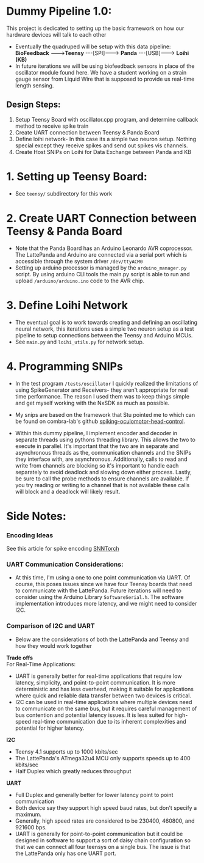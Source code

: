 # Dummy Pipeline 1.0:
This project is dedicated to setting up the basic framework on how our hardware devices will talk to each other 
- Eventually the quadruped will be setup with this data pipeline: **BioFeedback** --->**Teensy** ---[SPI]---> **Panda** ---[USB]---> **Loihi (KB)**   
- In future iterations we will be using biofeedback sensors in place of the oscillator module found here. We have a student working on a strain gauge sensor from Liquid Wire that is supposed to provide us real-time length sensing. 

## Design Steps: 
1. Setup Teensy Board with oscillator.cpp program, and determine callback method to receive spike train
2. Create UART connection between Teensy & Panda Board
3. Define loihi network- In this case its a simple two neuron setup. Nothing special except they receive spikes and send out spikes vis channels. 
4. Create Host SNIPs on Loihi for Data Exchange between Panda and KB

# 1. Setting up Teensy Board: 
- See `teensy/` subdirectory for this work

# 2. Create UART Connection between Teensy & Panda Board
- Note that the Panda Board has an Arduino Leonardo AVR coprocessor. The LattePanda and Arduino are connected via a serial port which is accessible through the system driver `/dev/ttyACM0`
- Setting up arduino processor is managed by the `arduino_manager.py` script. By using arduino CLI tools the main.py script is able to run and upload `/arduino/arduino.ino` code to the AVR chip.

# 3. Define Loihi Network
- The eventual goal is to work towards creating and defining an oscillating neural network, this iterations uses a simple two neuron setup as a test pipeline to setup connections between the Teensy and Arduino MCUs. 
- See `main.py` and `loihi_utils.py` for network setup. 

# 4. Programming SNIPs
- In the test program `/tests/oscillator` I quickly realized the limitations of using SpikeGenerator and Receivers- they aren't appropriate for real time performance. The reason I used them was to keep things simple and get myself working with the NxSDK as much as possible. 
- My snips are based on the framework that Stu pointed me to which can be found on combra-lab's github [spiking-oculomotor-head-control](https://github.com/combra-lab/spiking-oculomotor-head-control). 

- Within this dummy pipeline, I implement encoder and decoder in separate threads using pythons threading library. This allows the two to execute in parallel. It's important that the two are in separate and asynchronous threads as the, communication channels and the SNIPs they interface with, are asynchronous. Additionally, calls to read and write from channels are blocking so it's important to handle each separately to avoid deadlock and slowing down either process. Lastly, be sure to call the probe methods to ensure channels are available. If you try reading or writing to a channel that is not available these calls will block and a deadlock will likely result. 


# Side Notes: 
### Encoding Ideas
See this article for spike encoding [SNNTorch](https://snntorch.readthedocs.io/en/latest/tutorials/tutorial_1.html)

### UART Communication Considerations:
- At this time, I'm using a one to one point communication via UART. Of course, this poses issues since we have four Teensy boards that need to communicate with the LattePanda. Future iterations will need to consider using the Arduino Library `SoftwareSerial.h`. The software implementation introduces more latency, and we might need to consider I2C. 

### Comparison of I2C and UART
- Below are the considerations of both the LattePanda and Teensy and how they would work together

**Trade offs**  
For Real-Time Applications:
   -  UART is generally better for real-time applications that require low latency, simplicity, and point-to-point communication. It is more deterministic and has less overhead, making it suitable for applications where quick and reliable data transfer between two devices is critical.
   -  I2C can be used in real-time applications where multiple devices need to communicate on the same bus, but it requires careful management of bus contention and potential latency issues. It is less suited for high-speed real-time communication due to its inherent complexities and potential for higher latency.

**I2C**  
- Teensy 4.1 supports up to 1000 kbits/sec
- The LattePanda's ATmega32u4 MCU only supports speeds up to 400 kbits/sec
- Half Duplex which greatly reduces throughput

**UART**
- Full Duplex and generally better for lower latency point to point communication
- Both device say they support high speed  baud rates, but don't specify a maximum. 
 - Generally, high speed rates are considered to be 230400, 460800, and 921600 bps. 
- UART is generally for point-to-point communication but it could be designed in software to support a sort of daisy chain configuration so that we can connect all four teensys on a single bus. The issue is that the LattePanda only has one UART port. 

